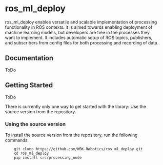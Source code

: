 # ros_ml_deploy
ros_ml_deploy enables versatile and scalable implementation of processing functionality in ROS contexts. It is aimed towards enabling deployment of machine learning models, but developers are free in the processes they want to implement. It includes automatic setup of ROS topics, publishers, and subscribers from config files for both processing and recording of data.

## Documentation

ToDo

## Getting Started

ToDo

There is currently only one way to get started with the library: Use the source version from the repository.

### Using the source version

To install the source version from the repository, run the following commands:

```
    git clone https://github.com/WBK-Robotics/ros_ml_deploy.git
    cd ros_ml_deploy
    pip install src/processing_node
```
